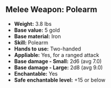 ## Melee Weapon: Polearm
- **Weight:** 3.8 lbs
- **Base value:** 5 gold
- **Base material:** Iron
- **Skill:** Polearm
- **Hands to use:** Two-handed
- **Appliable:** Yes, for a ranged attack
- **Base damage - Small:** 2d6 (avg 7.0)
- **Base damage - Large:** 2d8 (avg 9.0)
- **Enchantable:** Yes
- **Safe enchantable level:** +15 or below
